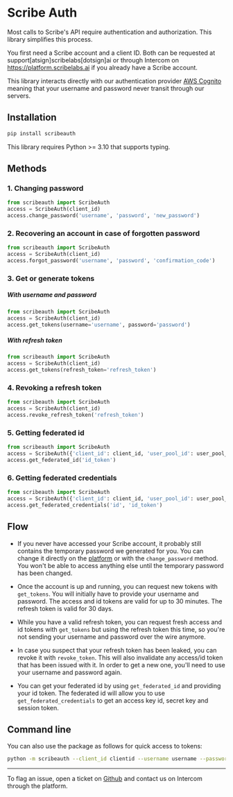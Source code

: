 # Scribe Auth

Most calls to Scribe's API require authentication and authorization. This library simplifies this process.

You first need a Scribe account and a client ID. Both can be requested at support[atsign]scribelabs[dotsign]ai or through Intercom on https://platform.scribelabs.ai if you already have a Scribe account.

This library interacts directly with our authentication provider [AWS Cognito](https://aws.amazon.com/cognito/) meaning that your username and password never transit through our servers.

## Installation

```bash
pip install scribeauth
```

This library requires Python >= 3.10 that supports typing.

## Methods

### 1. Changing password

```python
from scribeauth import ScribeAuth
access = ScribeAuth(client_id)
access.change_password('username', 'password', 'new_password')
```

### 2. Recovering an account in case of forgotten password

```python
from scribeauth import ScribeAuth
access = ScribeAuth(client_id)
access.forgot_password('username', 'password', 'confirmation_code')
```

### 3. Get or generate tokens

##### With username and password

```python
from scribeauth import ScribeAuth
access = ScribeAuth(client_id)
access.get_tokens(username='username', password='password')
```

##### With refresh token

```python
from scribeauth import ScribeAuth
access = ScribeAuth(client_id)
access.get_tokens(refresh_token='refresh_token')
```

### 4. Revoking a refresh token

```python
from scribeauth import ScribeAuth
access = ScribeAuth(client_id)
access.revoke_refresh_token('refresh_token')
```

### 5. Getting federated id

```python
from scribeauth import ScribeAuth
access = ScribeAuth({'client_id': client_id, 'user_pool_id': user_pool_id, 'identity_pool_id': identity_pool_id})
access.get_federated_id('id_token')
```

### 6. Getting federated credentials

```python
from scribeauth import ScribeAuth
access = ScribeAuth({'client_id': client_id, 'user_pool_id': user_pool_id, 'identity_pool_id': identity_pool_id})
access.get_federated_credentials('id', 'id_token')
```

## Flow

- If you never have accessed your Scribe account, it probably still contains the temporary password we generated for you. You can change it directly on the [platform](https://platform.scribelabs.ai) or with the `change_password` method. You won't be able to access anything else until the temporary password has been changed.

- Once the account is up and running, you can request new tokens with `get_tokens`. You will initially have to provide your username and password. The access and id tokens are valid for up to 30 minutes. The refresh token is valid for 30 days.

- While you have a valid refresh token, you can request fresh access and id tokens with `get_tokens` but using the refresh token this time, so you're not sending your username and password over the wire anymore.

- In case you suspect that your refresh token has been leaked, you can revoke it with `revoke_token`. This will also invalidate any access/id token that has been issued with it. In order to get a new one, you'll need to use your username and password again.

- You can get your federated id by using `get_federated_id` and providing your id token. The federated id will allow you to use `get_federated_credentials` to get an access key id, secret key and session token.

## Command line

You can also use the package as follows for quick access to tokens:

```bash
python -m scribeauth --client_id clientid --username username --password password
```

---

To flag an issue, open a ticket on [Github](https://github.com/ScribeLabsAI/ScribeAuth/issues) and contact us on Intercom through the platform.
